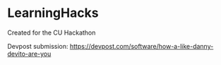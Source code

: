 # LearningHacks
Created for the CU Hackathon 

Devpost submission: https://devpost.com/software/how-a-like-danny-devito-are-you
